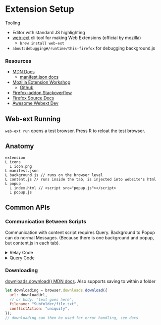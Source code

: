# Extension Setup

Tooling
- Editor with standard JS highlighting
- [web-ext](https://extensionworkshop.com/documentation/develop/getting-started-with-web-ext/) cli tool for making Web Extensions (official by mozilla)
   - `brew install web-ext`
- `about:debugging#/runtime/this-firefox` for debugging background.js

### Resources
- [MDN Docs](https://developer.mozilla.org/en-US/docs/Mozilla/Add-ons/WebExtensions/Anatomy_of_a_WebExtension)
  - [manifest.json docs](https://developer.mozilla.org/en-US/docs/Mozilla/Add-ons/WebExtensions/manifest.json)
- [Mozilla Extension Workshop](https://extensionworkshop.com/)
  - [Github](https://github.com/mozilla/extension-workshop)
- [Firefox-addon Stackoverflow](https://stackoverflow.com/questions/tagged/firefox-addon)
- [Firefox Source Docs](https://firefox-source-docs.mozilla.org/index.html)
- [Awesome Webext Dev](https://github.com/davestewart/awesome-webext-dev)

## Web-ext Running

`web-ext run` opens a test browser. Press R to reloat the test browser.

## Anatomy
```
extension
L icons
  L icon.png
L manifest.json
L background.js // runs on the browser level
L content.js // runs inside the tab, is injected into website's html
L popup
  L index.html // <script src="popup.js"></script>
  L popup.js
```

## Common APIs

### Communication Between Scripts

Communication with content script requires Query. Background to Popup can do normal Messages. (Because there is one background and popup, but content.js in each tab).

<details>
<summary>Relay Code</summary>

```js
// background.js
browser.runtime.onMessage.addListener((message, sender) => {
  if (message.to === "popup") {
    // Send to popup
    browser.runtime.sendMessage({ from: "content", data: message.data });
  }

  if (message.to === "content") {
    // Forward to active tab’s content script
    return browser.tabs.query({ active: true, currentWindow: true })
      .then(tabs => {
        if (tabs[0]) {
          browser.tabs.sendMessage(tabs[0].id, { from: "popup", data: message.data });
        }
      });
  }
});
```

```js
// content.js
browser.runtime.sendMessage({ to: "popup", data: "Hello from content script!" }); // the to: "popup" is read by background for forwarding

browser.runtime.onMessage.addListener((message) => {
  if (message.from === "popup") {
    console.log("Content got:", message.data);
  }
});

```

```js
// popup.js
document.getElementById("send").addEventListener("click", () => {
  browser.runtime.sendMessage({ to: "content", data: "Hello from popup!" });
});

// Listen for content messages
browser.runtime.onMessage.addListener((message) => {
  if (message.from === "content") {
    console.log("Popup got:", message.data);
    document.getElementById("log").textContent = "Popup got: " + message.data;
  }
});

```
</details>

<details>
<summary>Query Code</summary>
```js
// popup.js
async function askContent() {
  let [tab] = await browser.tabs.query({ active: true, currentWindow: true });
  let response = await browser.tabs.sendMessage(tab.id, { type: "GET_INFO" });
  console.log("Got from content:", response);
}

askContent();
```
```js
// content.js
browser.runtime.onMessage.addListener((message, sender, sendResponse) => {
  if (message.type === "GET_INFO") {
    sendResponse("Here is the info from content script");
  }
});
```
</details>

### Downloading

[downloads.download() MDN docs](https://developer.mozilla.org/en-US/docs/Mozilla/Add-ons/WebExtensions/API/downloads/download). Also supports saving to within a folder
```js
let downloading = browser.downloads.download({
  url: downloadUrl,
  // or body: "text goes here",
  filename: "Subfolder/file.txt",
  conflictAction: "uniquify",
});
// downloading can then be used for error handling, see docs
```
